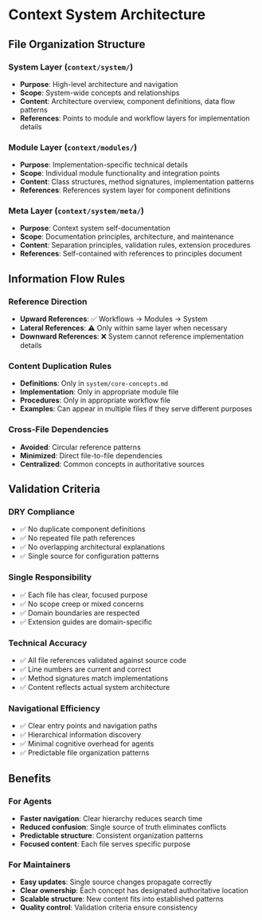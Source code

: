 # Context System Architecture

## File Organization Structure

### System Layer (`context/system/`)
- **Purpose**: High-level architecture and navigation
- **Scope**: System-wide concepts and relationships
- **Content**: Architecture overview, component definitions, data flow patterns
- **References**: Points to module and workflow layers for implementation details

### Module Layer (`context/modules/`)
- **Purpose**: Implementation-specific technical details
- **Scope**: Individual module functionality and integration points
- **Content**: Class structures, method signatures, implementation patterns
- **References**: References system layer for component definitions

### Meta Layer (`context/system/meta/`)
- **Purpose**: Context system self-documentation
- **Scope**: Documentation principles, architecture, and maintenance
- **Content**: Separation principles, validation rules, extension procedures
- **References**: Self-contained with references to principles document

## Information Flow Rules

### Reference Direction
- **Upward References**: ✅ Workflows → Modules → System
- **Lateral References**: ⚠️ Only within same layer when necessary
- **Downward References**: ❌ System cannot reference implementation details

### Content Duplication Rules
- **Definitions**: Only in `system/core-concepts.md`
- **Implementation**: Only in appropriate module file
- **Procedures**: Only in appropriate workflow file
- **Examples**: Can appear in multiple files if they serve different purposes

### Cross-File Dependencies
- **Avoided**: Circular reference patterns
- **Minimized**: Direct file-to-file dependencies
- **Centralized**: Common concepts in authoritative sources

## Validation Criteria

### DRY Compliance
- ✅ No duplicate component definitions
- ✅ No repeated file path references
- ✅ No overlapping architectural explanations
- ✅ Single source for configuration patterns

### Single Responsibility
- ✅ Each file has clear, focused purpose
- ✅ No scope creep or mixed concerns
- ✅ Domain boundaries are respected
- ✅ Extension guides are domain-specific

### Technical Accuracy
- ✅ All file references validated against source code
- ✅ Line numbers are current and correct
- ✅ Method signatures match implementations
- ✅ Content reflects actual system architecture

### Navigational Efficiency
- ✅ Clear entry points and navigation paths
- ✅ Hierarchical information discovery
- ✅ Minimal cognitive overhead for agents
- ✅ Predictable file organization patterns

## Benefits

### For Agents
- **Faster navigation**: Clear hierarchy reduces search time
- **Reduced confusion**: Single source of truth eliminates conflicts
- **Predictable structure**: Consistent organization patterns
- **Focused content**: Each file serves specific purpose

### For Maintainers
- **Easy updates**: Single source changes propagate correctly
- **Clear ownership**: Each concept has designated authoritative location
- **Scalable structure**: New content fits into established patterns
- **Quality control**: Validation criteria ensure consistency
